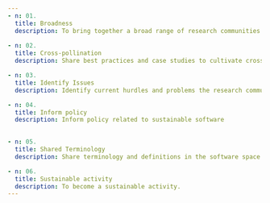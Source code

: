 ```yaml
---
- n: 01.
  title: Broadness
  description: To bring together a broad range of research communities with a focus on the long term software sustainability of existing, new and future code.
  
- n: 02.
  title: Cross-pollination
  description: Share best practices and case studies to cultivate cross-pollination of ideas and approaches in the research community   

- n: 03.
  title: Identify Issues
  description: Identify current hurdles and problems the research community is facing to make their software sustainable   

- n: 04.
  title: Inform policy
  description: Inform policy related to sustainable software
   

- n: 05.
  title: Shared Terminology
  description: Share terminology and definitions in the software space   

- n: 06.
  title: Sustainable activity
  description: To become a sustainable activity.   
---
```

